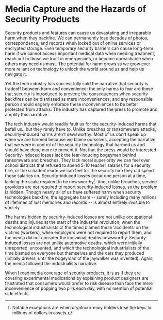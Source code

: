 <!-- Hiding Harm -->
<!-- # Security Products are Hazardous Products -->
# Media Capture and the Hazards of Security Products

Security products and features can cause us devastating and irreparable harm when they backfire. We can permanently lose decades of photos, correspondence, and records when locked out of online services or encrypted storage. Even temporary security barriers can cause long-term harm if we cannot access important medical data when needing treatment, reach out to those we trust in emergencies, or become unreachable when others may need us most. The potential for harm grows ss we grow ever more reliant on technology to unlock the world around us and help us navigate it.

Yet the tech industry has successfully sold the narrative that security is tradeoff between harm and convenience: the only harms to fear are those that security is introduced to prevent; the consequences when security backfires can be dismissed as mere inconveniences; and any responsible person should eagerly embrace these inconveniences to be better protected from attacks. The industry has captured the press to promote and amplify this narrative.

The tech industry would readily fault us for the security-induced harms that befall us...but they rarely have to. Unlike breaches or ransomeware attacks, security-induced harms aren't newsworthy. Most of us don't speak up when we are harmed because we blame ourselves, accepting the narrative that we were in control of the security technology that harmed us and should have done more to prevent it. Not that the press would be interested. Security-induced losses lack the fear-inducing bogeymen behind ransomware and breaches. They lack moral superiority we can feel over school districts that refused to spend 5-10 teacher salaries for a security hire, or the schadenfreude we can feel for the security hire they did spend those salaries on. Security-induced losses occur one person at a time, lacking the scale required to be newsworthy[^cryptocurrency]. And, unlike breaches, service providers are not required to report security-induced losses, so the problem is hidden. Though nearly all of us have suffered harm when security technologies backfire, the aggregate harm -- surely including many millions of lifetimes of lost memories and records -- is almost entirely invisible to society.

[^cryptocurrency]: Notable exceptions are when cryptocurrency holders lose the keys to millions of dollars in assets.

The harms hidden by security-induced losses are not unlike occupational deaths and injuries at the start of the industrial revolution, when the technological industrialists of the timed blamed these ‘accidents‘ on the victims (workers), when employers were not required to report them, and the media did not consider the individual deaths newsworthy. Security-induced losses are not unlike automotive deaths, which were initially unreported, uncounted, and which the technological industrialists of the time blamed on everyone but themselves and the cars they produced (initially drivers, until the bogeyman of the jaywalker was invented). Again, the media followed the industrialists narrative.

When I read media coverage of security products, it is as if they are covering experimental medications by explaining product designers are frustrated that consumers would prefer to risk disease than face the mere inconvenience of popping two pills each day, with no mention of potential side effects.

